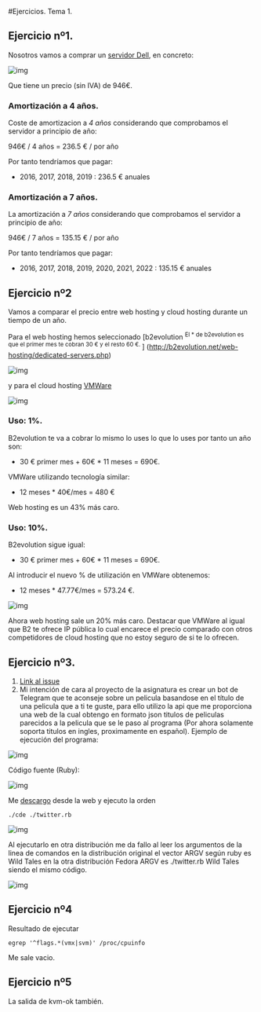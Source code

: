 #Ejercicios. Tema 1.

	
## Ejercicio nº1.


Nosotros vamos a comprar un [servidor Dell](http://www.dell.com/es/empresas/p/poweredge-t430/pd?oc=pet43001x%20-%20offer%20valid%20until%2028.10.2016&model_id=poweredge-t430), en concreto:


![img](https://i.sli.mg/vEsNT8.png)

Que tiene un precio (sin IVA) de 946€. 

### Amortización a 4 años.
Coste de amortizacion a *4 años* considerando que comprobamos el servidor a principio de año:

946€ / 4 años = 236.5 € / por año

Por tanto tendríamos que pagar:

* 2016, 2017, 2018, 2019 : 236.5 € anuales

### Amortización a 7 años.


La amortización a *7 años* considerando que comprobamos el servidor a principio de año:

946€ / 7 años = 135.15 € / por año

Por tanto tendríamos que pagar:
 
* 2016, 2017, 2018, 2019, 2020, 2021, 2022 : 135.15 € anuales

## Ejercicio nº2



Vamos a comparar el precio entre web hosting y cloud hosting durante un tiempo de un año.



Para el web hosting hemos seleccionado [b2evolution <sup>El * de b2evolution es que el primer mes te cobran 30 € y el resto 60 €.
</sup>] (http://b2evolution.net/web-hosting/dedicated-servers.php)

![img](https://i.sli.mg/kL0Y38.png)

y para el cloud hosting [VMWare](http://vcloud.vmware.com/service-offering/pricing-calculator/on-demand)

![img](https://i.sli.mg/FsUS9d.png)


### Uso: 1%.
B2evolution te va a cobrar lo mismo lo uses lo que lo uses por tanto un año son:

* 30 € primer mes + 60€ * 11 meses = 690€.

VMWare utilizando tecnología similar:
*   12 meses * 40€/mes = 480 €

Web hosting es un 43% más caro.

### Uso: 10%.
 
 B2evolution sigue igual: 

* 30 € primer mes + 60€ * 11 meses = 690€.

Al introducir el nuevo % de utilización en VMWare obtenemos:

* 12 meses  * 47.77€/mes = 573.24 €.

![img](https://i.sli.mg/P7v4NX.png)


Ahora web hosting sale un 20% más caro. Destacar que VMWare  al igual que B2 te ofrece IP pública lo cual encarece el precio comparado con otros competidores de cloud hosting que no estoy seguro de si te lo ofrecen.

 

## Ejercicio nº3.


1. [Link al issue](https://github.com/JJ/IV16-17/issues/1#issuecomment-251473646)
2.  Mi intención de cara al proyecto de la asignatura es crear un bot de Telegram que te aconseje sobre un pelicula basandose en el título de una pelicula que a ti te guste, para ello utilizo la api que me proporciona una web de la cual obtengo en formato json titulos de peliculas parecidos a la pelicula que se le paso al programa (Por ahora solamente soporta titulos en ingles, proximamente en español). Ejemplo de ejecución del programa:

![img](https://i.sli.mg/528gh8.png)

Código fuente (Ruby):

![img](https://i.sli.mg/RgxSI6.png)

Me [descargo](http://www.pgbovine.net/cde/manual/) desde la web y ejecuto la orden
```
./cde ./twitter.rb
```

![img](https://i.sli.mg/Ud3coU.png)


Al ejecutarlo en otra distribución me da fallo al leer los argumentos de la linea de comandos en la distribución original el vector ARGV según ruby es Wild Tales en la otra distribución Fedora ARGV es ./twitter.rb Wild Tales siendo el mismo código.

![img](https://i.sli.mg/gnIlqa.png)
## Ejercicio nº4

Resultado de ejecutar
```
egrep '^flags.*(vmx|svm)' /proc/cpuinfo
```


Me sale vacio.

## Ejercicio nº5
 
La salida de kvm-ok también.



